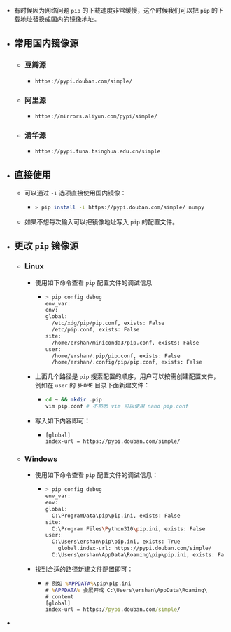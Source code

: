 - 有时候因为网络问题 `pip` 的下载速度非常缓慢，这个时候我们可以把 `pip` 的下载地址替换成国内的镜像地址。
- ## 常用国内镜像源
	- ### 豆瓣源
		- ```plaintext
		  https://pypi.douban.com/simple/
		  ```
	- ### 阿里源
		- ```plaintext
		  https://mirrors.aliyun.com/pypi/simple/
		  ```
	- ### 清华源
		- ```plaintext
		  https://pypi.tuna.tsinghua.edu.cn/simple
		  ```
- ## 直接使用
	- 可以通过 `-i` 选项直接使用国内镜像：
		- ```sh
		  > pip install -i https://pypi.douban.com/simple/ numpy
		  ```
	- 如果不想每次输入可以把镜像地址写入 `pip` 的配置文件。
- ## 更改 `pip` 镜像源
	- ### Linux
		- 使用如下命令查看 `pip` 配置文件的调试信息
			- ```sh
			  > pip config debug
			  env_var:
			  env:
			  global:
			    /etc/xdg/pip/pip.conf, exists: False
			    /etc/pip.conf, exists: False
			  site:
			    /home/ershan/miniconda3/pip.conf, exists: False
			  user:
			    /home/ershan/.pip/pip.conf, exists: False
			    /home/ershan/.config/pip/pip.conf, exists: False
			  ```
		- 上面几个路径是 `pip` 搜索配置的顺序，用户可以按需创建配置文件，例如在 `user` 的 `$HOME` 目录下面新建文件：
			- ```sh
			  cd ~ && mkdir .pip
			  vim pip.conf # 不熟悉 vim 可以使用 nano pip.conf
			  ```
		- 写入如下内容即可：
			- ```plaintext
			  [global]
			  index-url = https://pypi.douban.com/simple/
			  ```
	- ### Windows
		- 使用如下命令查看 `pip` 配置文件的调试信息：
			- ```sh
			  > pip config debug
			  env_var:
			  env:
			  global:
			    C:\ProgramData\pip\pip.ini, exists: False
			  site:
			    C:\Program Files\Python310\pip.ini, exists: False
			  user:
			    C:\Users\ershan\pip\pip.ini, exists: True
			      global.index-url: https://pypi.douban.com/simple/
			    C:\Users\ershan\AppData\Roaming\pip\pip.ini, exists: False
			  ```
		- 找到合适的路径新建文件配置即可：
			- ```bat
			  # 例如 %APPDATA%\pip\pip.ini
			  # %APPDATA% 会展开成 C:\Users\ershan\AppData\Roaming\
			  # content
			  [global]
			  index-url = https://pypi.douban.com/simple/
			  ```
-
